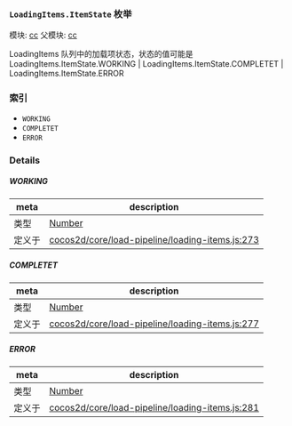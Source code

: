 ### `LoadingItems.ItemState` 枚举



模块: [cc](../modules/cc.md)
父模块: [cc](../modules/cc.md)


LoadingItems 队列中的加载项状态，状态的值可能是 LoadingItems.ItemState.WORKING | LoadingItems.ItemState.COMPLETET | LoadingItems.ItemState.ERROR


### 索引
  - `WORKING`
  - `COMPLETET`
  - `ERROR`

### Details


##### WORKING

> 

| meta | description |
|------|-------------|
| 类型 | <a href="https://developer.mozilla.org/en/JavaScript/Reference/Global_Objects/Number" class="crosslink external" target="_blank">Number</a> |
| 定义于 | [cocos2d/core/load-pipeline/loading-items.js:273](https://github.com/cocos-creator/engine/blob/b4415d3f111db35eb92e588d63bcb560003ea469/cocos2d/core/load-pipeline/loading-items.js#L273) |



##### COMPLETET

> 

| meta | description |
|------|-------------|
| 类型 | <a href="https://developer.mozilla.org/en/JavaScript/Reference/Global_Objects/Number" class="crosslink external" target="_blank">Number</a> |
| 定义于 | [cocos2d/core/load-pipeline/loading-items.js:277](https://github.com/cocos-creator/engine/blob/b4415d3f111db35eb92e588d63bcb560003ea469/cocos2d/core/load-pipeline/loading-items.js#L277) |



##### ERROR

> 

| meta | description |
|------|-------------|
| 类型 | <a href="https://developer.mozilla.org/en/JavaScript/Reference/Global_Objects/Number" class="crosslink external" target="_blank">Number</a> |
| 定义于 | [cocos2d/core/load-pipeline/loading-items.js:281](https://github.com/cocos-creator/engine/blob/b4415d3f111db35eb92e588d63bcb560003ea469/cocos2d/core/load-pipeline/loading-items.js#L281) |


